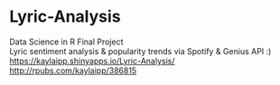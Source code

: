 # Lyric-Analysis
Data Science in R Final Project <br/>
Lyric sentiment analysis & popularity trends via Spotify &amp; Genius API :)<br/>
https://kaylaipp.shinyapps.io/Lyric-Analysis/ <br/>
http://rpubs.com/kaylaipp/386815 <br/>

